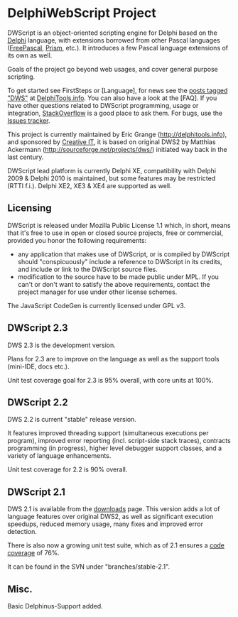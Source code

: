 # DelphiWebScript Project #

DWScript is an object-oriented scripting engine for Delphi based on the [Delphi](http://en.wikipedia.org/wiki/Embarcadero_Delphi) language, with extensions borrowed from other Pascal languages ([FreePascal](http://www.freepascal.org/), [Prism](http://prismwiki.codegear.com/en/Main_Page), etc.). It introduces a few Pascal language extensions of its own as well.

Goals of the project go beyond web usages, and cover general purpose scripting.

To get started see FirstSteps or [Language], for news see the [posts tagged "DWS"](http://delphitools.info/tag/dws/) at [DelphiTools.info](http://delphitools.info/). You can also have a look at the [FAQ]. If you have other questions related to DWScript programming, usage or integration, [StackOverflow](http://stackoverflow.com/questions/tagged/dwscript) is a good place to ask them. For bugs, use the [Issues tracker](https://bitbucket.org/egrange/dwscript/issues).

This project is currently maintained by Eric Grange (http://delphitools.info), and sponsored by [Creative IT](http://creative-it.net), it is based on original DWS2 by Matthias Ackermann (http://sourceforge.net/projects/dws/) initiated way back in the last century.

DWScript lead platform is currently Delphi XE, compatibility with Delphi 2009 & Delphi 2010 is maintained, but some features may be restricted (RTTI f.i.). Delphi XE2, XE3 & XE4 are supported as well.

## Licensing ##

DWScript is released under Mozilla Public License 1.1 which, in short, means that it's free to use in open or closed source projects, free or commercial, provided you honor the following requirements:
 * any application that makes use of DWScript, or is compiled by DWScript should "conspicuously" include a reference to DWScript in its credits, and include or link to the DWScript source files.
 * modification to the source have to be made public under MPL.
If you can't or don't want to satisfy the above requirements, contact the project manager for use under other license schemes.

The JavaScript CodeGen is currently licensed under GPL v3.

## DWScript 2.3 ##

DWS 2.3 is the development version.

Plans for 2.3 are to improve on the language as well as the support tools (mini-IDE, docs etc.).

Unit test coverage goal for 2.3 is 95% overall, with core units at 100%.

## DWScript 2.2 ##

DWS 2.2 is current "stable" release version.

It features improved threading support (simultaneous executions per program), improved error reporting (incl. script-side stack traces), contracts programming (in progress), higher level debugger support classes, and a variety of language enhancements.

Unit test coverage for 2.2 is 90% overall.

## DWScript 2.1 ##

DWS 2.1 is available from the [downloads](http://code.google.com/p/dwscript/downloads/list) page. This version adds a lot of language features over original DWS2, as well as significant execution speedups, reduced memory usage, many fixes and improved error detection. 

There is also now a growing unit test suite, which as of 2.1 ensures a [code coverage](http://code.google.com/p/delphi-code-coverage/) of 76%.

It can be found in the SVN under "branches/stable-2.1".

## Misc. ##

Basic Delphinus-Support added.